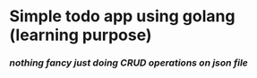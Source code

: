 # Simple todo app using golang (learning purpose)

### _nothing fancy just doing CRUD operations on json file_

